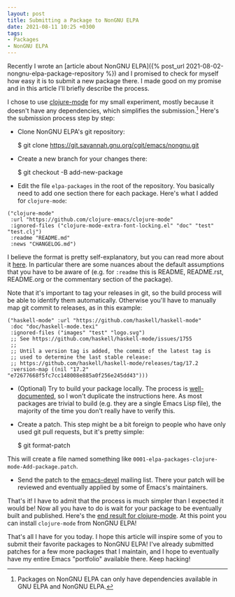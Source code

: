 ```yaml
---
layout: post
title: Submitting a Package to NonGNU ELPA
date: 2021-08-11 10:25 +0300
tags:
- Packages
- NonGNU ELPA
---
```


Recently I wrote an [article about NonGNU ELPA]({% post_url 2021-08-02-nongnu-elpa-package-repository %}) and I promised to check for
myself how easy it is to submit a new package there. I made good on my promise and in this article I'll briefly describe the process.

I chose to use [clojure-mode](https://github.com/clojure-emacs/clojure-mode) for my small experiment, mostly because it doesn't have any dependencies, which simplifies the submission.[^1] Here's the submission process step by step:

* Clone NonGNU ELPA's git repository:

    $ git clone https://git.savannah.gnu.org/cgit/emacs/nongnu.git

* Create a new branch for your changes there:

    $ git checkout -B add-new-package

* Edit the file `elpa-packages` in the root of the repository. You basically need to add one section there for each package. Here's what I added for `clojure-mode`:

``` emacs-lisp
("clojure-mode"
 :url "https://github.com/clojure-emacs/clojure-mode"
 :ignored-files ("clojure-mode-extra-font-locking.el" "doc" "test" "test.clj")
 :readme "README.md"
 :news "CHANGELOG.md")
```

I believe the format is pretty self-explanatory, but you can read more about it [here](https://git.savannah.gnu.org/cgit/emacs/elpa.git/tree/README?h=elpa-admin).
In particular there are some nuances about the default assumptions that you have to be aware of (e.g. for `:readme` this is README, README.rst, README.org or the commentary section of the package).

Note that it's important to tag your releases in git, so the build process will be able to identify them automatically. Otherwise you'll have to manually map git commit
to releases, as in this example:

``` emacs-lisp
("haskell-mode"	:url "https://github.com/haskell/haskell-mode"
 :doc "doc/haskell-mode.texi"
 :ignored-files ("images" "test" "logo.svg")
 ;; See https://github.com/haskell/haskell-mode/issues/1755
 ;;
 ;; Until a version tag is added, the commit of the latest tag is
 ;; used to determine the last stable release:
 ;; https://github.com/haskell/haskell-mode/releases/tag/17.2
 :version-map ((nil "17.2" "e72677668f5fc7cc148008e885a0f256e245dd43")))
```

* (Optional) Try to build your package locally. The process is [well-documented](https://git.savannah.gnu.org/cgit/emacs/nongnu.git/tree/README.org), so I won't
duplicate the instructions here. As most packages are trivial to build (e.g. they are a single Emacs Lisp file), the majority of the time you don't really have to verify this.

* Create a patch. This step might be a bit foreign to people who have only used git pull requests, but it's pretty simple:

    $ git format-patch

This will create a file named something like `0001-elpa-packages-clojure-mode-Add-package.patch`.

* Send the patch to the [emacs-devel](https://lists.gnu.org/mailman/listinfo/emacs-devel) mailing list. There your patch will be reviewed
and eventually applied by some of Emacs's maintainers.

That's it! I have to admit that the process is much simpler than I expected it
would be! Now all you have to do is wait for your package to be eventually
built and published. Here's the [end
result for clojure-mode](https://elpa.nongnu.org/nongnu/clojure-mode.html).  At this point you
can install `clojure-mode` from NonGNU ELPA!

That's all I have for you today. I hope this article will inspire some of you to submit their favorite packages to NonGNU ELPA! I've already submitted
patches for a few more packages that I maintain, and I hope to eventually have my entire Emacs "portfolio" available there. Keep hacking!

[^1]: Packages on NonGNU ELPA can only have dependencies available in GNU ELPA and NonGNU ELPA.
